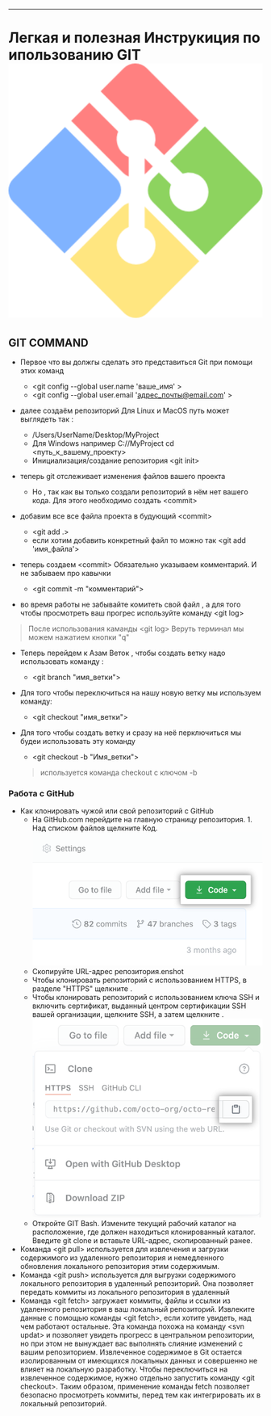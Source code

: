 ***

# Легкая и полезная Инструкиция по ипользованию GIT ![LOGO](./logo_git.png)
 
## GIT COMMAND

-  Первое что вы должгы сделать это    представиться Git при помощи этих    команд 
   - \<git config --global user.name 'ваше_имя' \> 
   - \<git config --global user.email 'адрес_почты@email.com' \>     

- далее  создаём репозиторий 
Для Linux и MacOS путь может выглядеть так :
  - /Users/UserName/Desktop/MyProject 
  - Для Windows например С://MyProject
 cd <путь_к_вашему_проекту>    
  - Инициализация/создание репозитория
\<git init\>
- теперь  git отслеживает изменения файлов вашего проекта

  - Но , так как вы  только создали репозиторий в нём нет вашего кода. 
  Для этого необходимо создать \<commit\>

- добавим все все файла проекта в будующий \<commit\>
    - \<git add .\>
    - если хотим добавить конкретный файл то можно так 
    \<git add 'имя_файла'\>
- теперь создаем \<commit\> Обязательно указываем комментарий.
И не забываем про кавычки 
  - \<git commit -m "комментарий"\>

-  во время работы не забывайте комитеть свой файл , а для того чтобы просмотреть ваш прогрес используйте команду \<git log\>
 
> После использования каманды  \<git log\>  Веруть терминал мы можем нажатием кнопки "q"

- Теперь перейдем к Азам Веток , чтобы создать ветку надо использовать команду :
   
   - \<git branch "имя_ветки"\>

- Для того чтобы переключиться на нашу новую ветку мы используем команду:
 
  - \<git checkout "имя_ветки"\>

- Для того чтобы создать ветку и сразу на неё перключиться мы будеи использовать эту команду 

  - \<git checkout -b "Имя_ветки"\>
  >используется команда checkout с ключом -b
    
### Работа с GitHub 
- Как клонировать чужой или свой репозиторий с GitHub
  - На GitHub.com перейдите на главную страницу репозитория. 1. Над списком файлов щелкните  Код. ![скриншот](code-button.png)
  - Скопируйте URL-адрес репозитория.enshot
  - Чтобы клонировать репозиторий с использованием HTTPS, в разделе "HTTPS" щелкните .
  - Чтобы клонировать репозиторий с использованием ключа SSH и включить сертификат, выданный центром сертификации SSH вашей организации, щелкните SSH, а затем щелкните . ![скриншот](https-url-clone-cli.png) 
  -  Откройте GIT Bash. Измените текущий рабочий каталог на расположение, где должен находиться клонированный каталог. Введите git clone и вставьте URL-адрес, скопированный ранее.
- Команда \<git pull\> используется для извлечения и загрузки содержимого из удаленного репозитория и немедленного обновления локального репозитория этим содержимым.
- Команда \<git push\> используется для выгрузки содержимого локального репозитория в удаленный репозиторий. Она позволяет передать коммиты из локального репозитория в удаленный
- Команда \<git fetch\> загружает коммиты, файлы и ссылки из удаленного репозитория в ваш локальный репозиторий. Извлеките данные с помощью команды \<git fetch\>, если хотите увидеть, над чем работают остальные. Эта команда похожа на команду \<svn updat\> и позволяет увидеть прогресс в центральном репозитории, но при этом не вынуждает вас выполнять слияние изменений с вашим репозиторием. Извлеченное содержимое в Git остается изолированным от имеющихся локальных данных и совершенно не влияет на локальную разработку. Чтобы переключиться на извлеченное содержимое, нужно отдельно запустить команду \<git checkout\>. Таким образом, применение команды fetch позволяет безопасно просмотреть коммиты, перед тем как интегрировать их в локальный репозиторий.